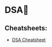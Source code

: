 # DSA🖤

## Cheatsheets:

- [DSA Cheatsheet](./https://drive.google.com/file/d/1ES_pys8qgC_BAhmcge7LAvlnGrbgRwn-/view)
